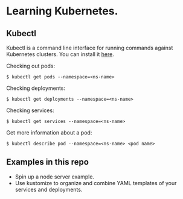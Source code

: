 # Learning Kubernetes.



## Kubectl

Kubectl is a command line interface for running commands against Kubernetes clusters. You can install it [here](https://kubernetes.io/docs/tasks/tools/install-kubectl/).


Checking out pods:

```
$ kubectl get pods --namespace=<ns-name>
```

Checking deployments:

```
$ kubectl get deployments --namespace=<ns-name>
```

Checking services:

```
$ kubectl get services --namespace=<ns-name>
```

Get more information about a pod:

```
$ kubectl describe pod --namespace=<ns-name> <pod name>
```


## Examples in this repo


* Spin up a node server example.
* Use kustomize to organize and combine YAML templates of your services and deployments.